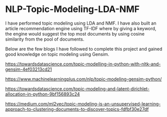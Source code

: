 # NLP-Topic-Modeling-LDA-NMF

I have performed topic modeling using LDA and NMF. I have also built an article recommendation engine using TF-IDF where by giving a keyword, the engine would suggest the top most documents by using cosine similarity from the pool of documents.

Below are the few blogs I have followed to complete this project and gained good knowledge on topic modeling using Gensim.

https://towardsdatascience.com/topic-modelling-in-python-with-nltk-and-gensim-4ef03213cd21

https://www.machinelearningplus.com/nlp/topic-modeling-gensim-python/

https://towardsdatascience.com/topic-modeling-and-latent-dirichlet-allocation-in-python-9bf156893c24

https://medium.com/ml2vec/topic-modeling-is-an-unsupervised-learning-approach-to-clustering-documents-to-discover-topics-fdfbf30e27df
